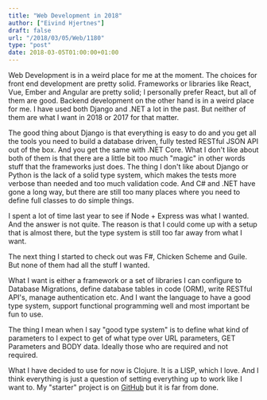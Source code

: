 ```yaml
---
title: "Web Development in 2018"
author: ["Eivind Hjertnes"]
draft: false
url: "/2018/03/05/Web/1180"
type: "post"
date: 2018-03-05T01:00:00+01:00
---
```


Web Development is in a weird place for me at the moment. The choices
for front end development are pretty solid. Frameworks or libraries like
React, Vue, Ember and Angular are pretty solid; I personally prefer
React, but all of them are good. Backend development on the other hand
is in a weird place for me. I have used both Django and .NET a lot in
the past. But neither of them are what I want in 2018 or 2017 for that
matter.

The good thing about Django is that everything is easy to do and you get
all the tools you need to build a database driven, fully tested RESTful
JSON API out of the box. And you get the same with .NET Core. What I
don't like about both of them is that there are a little bit too much
"magic" in other words stuff that the frameworks just does. The thing I
don't like about Django or Python is the lack of a solid type system,
which makes the tests more verbose than needed and too much validation
code. And C# and .NET have gone a long way, but there are still too many
places where you need to define full classes to do simple things.

I spent a lot of time last year to see if Node + Express was what I
wanted. And the answer is not quite. The reason is that I could come up
with a setup that is almost there, but the type system is still too far
away from what I want.

The next thing I started to check out was F#, Chicken Scheme and Guile.
But none of them had all the stuff I wanted.

What I want is either a framework or a set of libraries I can configure
to Database Migrations, define database tables in code (ORM), write
RESTful API's, manage authentication etc. And I want the language to
have a good type system, support functional programming well and most
important be fun to use.

The thing I mean when I say "good type system" is to define what kind of
parameters to I expect to get of what type over URL parameters, GET
Parameters and BODY data. Ideally those who are required and not
required.

What I have decided to use for now is Clojure. It is a LISP, which I
love. And I think everything is just a question of setting everything up
to work like I want to. My "starter" project is on
[GitHub](https://github.com/hjertnes/clojure-starter) but it is far
from done.

